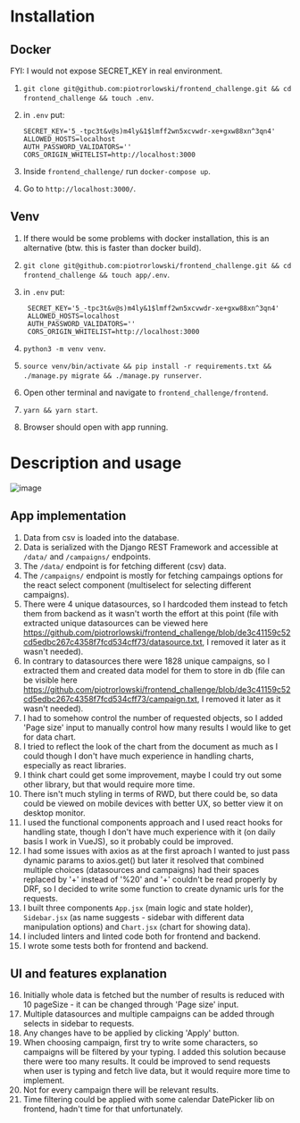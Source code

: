 # Installation

## Docker

FYI: I would not expose SECRET_KEY in real environment.

1. `git clone git@github.com:piotrorlowski/frontend_challenge.git && cd frontend_challenge && touch .env`.
2.  in `.env` put:

        SECRET_KEY='5_-tpc3t&v@s)m4ly&1$lmff2wn5xcvwdr-xe+gxw88xn^3qn4'
        ALLOWED_HOSTS=localhost
        AUTH_PASSWORD_VALIDATORS=''
        CORS_ORIGIN_WHITELIST=http://localhost:3000

3. Inside `frontend_challenge/` run `docker-compose up`.
4. Go to `http://localhost:3000/`.

## Venv

1. If there would be some problems with docker installation, this is an alternative (btw. this is faster than docker build).
2. `git clone git@github.com:piotrorlowski/frontend_challenge.git && cd frontend_challenge && touch app/.env`.
3. in `.env` put:

        SECRET_KEY='5_-tpc3t&v@s)m4ly&1$lmff2wn5xcvwdr-xe+gxw88xn^3qn4'
        ALLOWED_HOSTS=localhost
        AUTH_PASSWORD_VALIDATORS=''
        CORS_ORIGIN_WHITELIST=http://localhost:3000

4. `python3 -m venv venv`.
5. `source venv/bin/activate && pip install -r requirements.txt && ./manage.py migrate && ./manage.py runserver`.
6. Open other terminal and navigate to `frontend_challenge/frontend`.
7. `yarn && yarn start`.
8. Browser should open with app running.

# Description and usage

![image](https://user-images.githubusercontent.com/23028687/119056746-82452000-b9cb-11eb-9724-a761095b813e.png)

## App implementation

1. Data from csv is loaded into the database.
2. Data is serialized with the Django REST Framework and accessible at `/data/` and `/campaigns/` endpoints.
3. The `/data/` endpoint is for fetching different (csv) data.
4. The `/campaigns/` endpoint is mostly for fetching campaings options for the react select component (multiselect for selecting different campaigns).
5. There were 4 unique datasources, so I hardcoded them instead to fetch them from backend as it wasn't worth the effort at this point (file with extracted unique datasources can be viewed here https://github.com/piotrorlowski/frontend_challenge/blob/de3c41159c52cd5edbc267c4358f7fcd534cff73/datasource.txt, I removed it later as it wasn't needed).
6. In contrary to datasources there were 1828 unique campaigns, so I extracted them and created data model for them to store in db (file can be visible here https://github.com/piotrorlowski/frontend_challenge/blob/de3c41159c52cd5edbc267c4358f7fcd534cff73/campaign.txt, I removed it later as it wasn't needed).
7. I had to somehow control the number of requested objects, so I added 'Page size' input to manually control how many results I would like to get for data chart.
8. I tried to reflect the look of the chart from the document as much as I could though I don't have much experience in handling charts, especially as react libraries.
9. I think chart could get some improvement, maybe I could try out some other library, but that would require more time.
10. There isn't much styling in terms of RWD, but there could be, so data could be viewed on mobile devices with better UX, so better view it on desktop monitor.
11. I used the functional components approach and I used react hooks for handling state, though I don't have much experience with it (on daily basis I work in VueJS), so it probably could be improved.
12. I had some issues with axios as at the first aproach I wanted to just pass dynamic params to axios.get() but later it resolved that combined multiple choices (datasources and campaigns) had their spaces replaced by '+' instead of '%20' and '+' couldn't be read properly by DRF, so I decided to write some function to create dynamic urls for the requests.
13. I built three components `App.jsx` (main logic and state holder), `Sidebar.jsx` (as name suggests - sidebar with different data manipulation options) and `Chart.jsx` (chart for showing data).
14. I included linters and linted code both for frontend and backend.
15. I wrote some tests both for frontend and backend.

## UI and features explanation

16. Initially whole data is fetched but the number of results is reduced with 10 pageSize - it can be changed through 'Page size' input.
17. Multiple datasources and multiple campaigns can be added through selects in sidebar to requests.
18. Any changes have to be applied by clicking 'Apply' button.
19. When choosing campaign, first try to write some characters, so campaigns will be filtered by your typing. I added this solution because there were too many results. It could be improved to send requests when user is typing and fetch live data, but it would require more time to implement.
20. Not for every campaign there will be relevant results.
21. Time filtering could be applied with some calendar DatePicker lib on frontend, hadn't time for that unfortunately.
